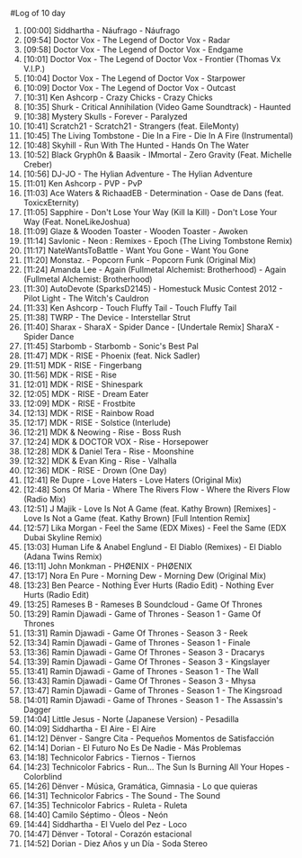#Log of 10 day

1. [00:00] Siddhartha - Náufrago - Náufrago
1. [09:54] Doctor Vox - The Legend of Doctor Vox - Radar
1. [09:58] Doctor Vox - The Legend of Doctor Vox - Endgame
1. [10:01] Doctor Vox - The Legend of Doctor Vox - Frontier (Thomas Vx V.I.P.)
1. [10:04] Doctor Vox - The Legend of Doctor Vox - Starpower
1. [10:09] Doctor Vox - The Legend of Doctor Vox - Outcast
1. [10:31] Ken Ashcorp - Crazy Chicks - Crazy Chicks
1. [10:35] Shurk - Critical Annihilation (Video Game Soundtrack) - Haunted
1. [10:38] Mystery Skulls - Forever - Paralyzed
1. [10:41] Scratch21 - Scratch21 - Strangers (feat. EileMonty)
1. [10:45] The Living Tombstone - Die In a Fire - Die In A Fire (Instrumental)
1. [10:48] Skyhill - Run With The Hunted - Hands On The Water
1. [10:52] Black Gryph0n & Baasik - IMmortal - Zero Gravity (Feat. Michelle Creber)
1. [10:56] DJ-JO - The Hylian Adventure - The Hylian Adventure
1. [11:01] Ken Ashcorp - PVP - PvP
1. [11:03] Ace Waters & RichaadEB - Determination - Oase de Dans (feat. ToxicxEternity)
1. [11:05] Sapphire - Don't Lose Your Way (Kill la Kill) - Don't Lose Your Way (Feat. NoneLikeJoshua)
1. [11:09] Glaze & Wooden Toaster - Wooden Toaster - Awoken
1. [11:14] Savlonic - Neon : Remixes - Epoch (The Living Tombstone Remix)
1. [11:17] NateWantsToBattle - Want You Gone - Want You Gone
1. [11:20] Monstaz. - Popcorn Funk - Popcorn Funk (Original Mix)
1. [11:24] Amanda Lee - Again (Fullmetal Alchemist: Brotherhood) - Again (Fullmetal Alchemist: Brotherhood)
1. [11:30] AutoDevote (SparksD2145) - Homestuck Music Contest 2012 - Pilot Light - The Witch's Cauldron
1. [11:33] Ken Ashcorp - Touch Fluffy Tail - Touch Fluffy Tail
1. [11:38] TWRP - The Device - Interstellar Strut
1. [11:40] Sharax - SharaX - Spider Dance - [Undertale Remix] SharaX - Spider Dance
1. [11:45] Starbomb - Starbomb - Sonic's Best Pal
1. [11:47] MDK - RISE - Phoenix (feat. Nick Sadler)
1. [11:51] MDK - RISE - Fingerbang
1. [11:56] MDK - RISE - Rise
1. [12:01] MDK - RISE - Shinespark
1. [12:05] MDK - RISE - Dream Eater
1. [12:09] MDK - RISE - Frostbite
1. [12:13] MDK - RISE - Rainbow Road
1. [12:17] MDK - RISE - Solstice (Interlude)
1. [12:21] MDK & Neowing - Rise - Boss Rush
1. [12:24] MDK & DOCTOR VOX - Rise - Horsepower
1. [12:28] MDK & Daniel Tera - Rise - Moonshine
1. [12:32] MDK & Evan King - Rise - Valhalla
1. [12:36] MDK - RISE - Drown (One Day)
1. [12:41] Re Dupre - Love Haters - Love Haters (Original Mix)
1. [12:48] Sons Of Maria - Where The Rivers Flow - Where the Rivers Flow (Radio Mix)
1. [12:51] J Majik - Love Is Not A Game (feat. Kathy Brown) [Remixes] - Love Is Not a Game (feat. Kathy Brown) [Full Intention Remix]
1. [12:57] Lika Morgan - Feel the Same (EDX Mixes) - Feel the Same (EDX Dubai Skyline Remix)
1. [13:03] Human Life & Anabel Englund - El Diablo (Remixes) - El Diablo (Adana Twins Remix)
1. [13:11] John Monkman - PHØENIX - PHØENIX
1. [13:17] Nora En Pure - Morning Dew - Morning Dew (Original Mix)
1. [13:23] Ben Pearce - Nothing Ever Hurts (Radio Edit) - Nothing Ever Hurts (Radio Edit)
1. [13:25] Rameses B - Rameses B Soundcloud - Game Of Thrones
1. [13:29] Ramin Djawadi - Game of Thrones - Season 1 - Game Of Thrones
1. [13:31] Ramin Djawadi - Game Of Thrones - Season 3 - Reek
1. [13:34] Ramin Djawadi - Game of Thrones - Season 1 - Finale
1. [13:36] Ramin Djawadi - Game Of Thrones - Season 3 - Dracarys
1. [13:39] Ramin Djawadi - Game Of Thrones - Season 3 - Kingslayer
1. [13:41] Ramin Djawadi - Game of Thrones - Season 1 - The Wall
1. [13:43] Ramin Djawadi - Game Of Thrones - Season 3 - Mhysa
1. [13:47] Ramin Djawadi - Game of Thrones - Season 1 - The Kingsroad
1. [14:01] Ramin Djawadi - Game of Thrones - Season 1 - The Assassin's Dagger
1. [14:04] Little Jesus - Norte (Japanese Version) - Pesadilla
1. [14:09] Siddhartha - El Aire - El Aire
1. [14:12] Dënver - Sangre Cita - Pequeños Momentos de Satisfacción
1. [14:14] Dorian - El Futuro No Es De Nadie - Más Problemas
1. [14:18] Technicolor Fabrics - Tiernos - Tiernos
1. [14:23] Technicolor Fabrics - Run... The Sun Is Burning All Your Hopes - Colorblind
1. [14:26] Dënver - Música, Gramática, Gimnasia - Lo que quieras
1. [14:31] Technicolor Fabrics - The Sound - The Sound
1. [14:35] Technicolor Fabrics - Ruleta - Ruleta
1. [14:40] Camilo Séptimo - Óleos - Neón
1. [14:44] Siddhartha - El Vuelo del Pez - Loco
1. [14:47] Dënver - Totoral - Corazón estacional
1. [14:52] Dorian - Diez Años y un Día - Soda Stereo
